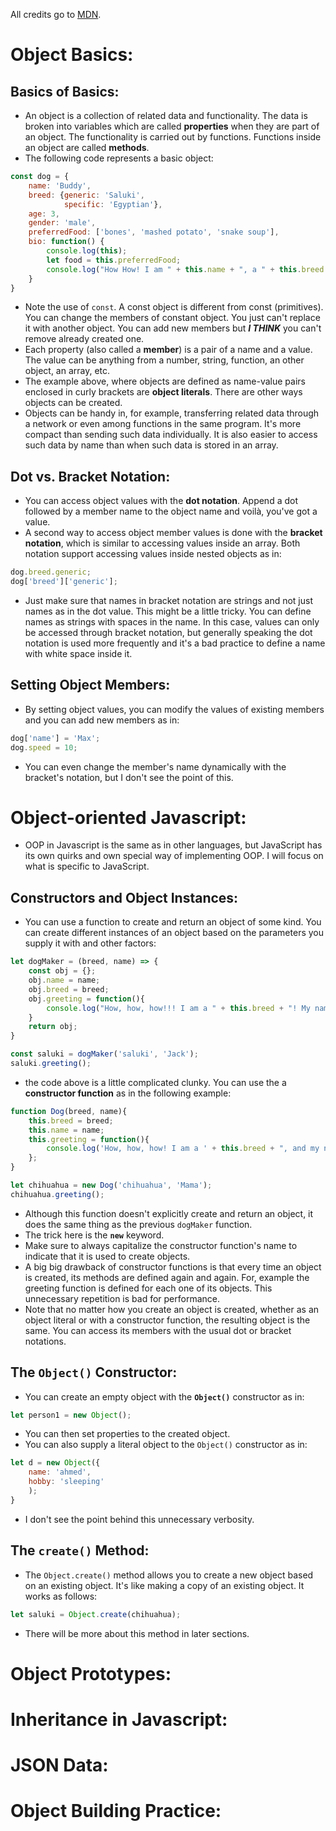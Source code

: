 All credits go to [MDN](https://developer.mozilla.org/en-US/docs/Learn/JavaScript/Objects).

# Object Basics:
## Basics of Basics:
- An object is a collection of related data and functionality. The data is broken into variables which are called **properties** when they are part of an object. The functionality is carried out by functions. Functions inside an object are called **methods**.
- The following code represents a basic object:
```javascript
const dog = {
	name: 'Buddy',
	breed: {generic: 'Saluki',
			specific: 'Egyptian'},
	age: 3,
	gender: 'male',
	preferredFood: ['bones', 'mashed potato', 'snake soup'],
	bio: function() {
		console.log(this);
		let food = this.preferredFood;
		console.log("How How! I am " + this.name + ", a " + this.breed.generic + ", specifically an " + this['breed']['specific'] + '. I am ' + this.age + ' years old and love ' + food.slice(0, food.length - 2) + " and "  + food[food.length - 1] + ".");
	}
}
```
- Note the use of `const`. A const object is different from const (primitives). You can change the members of constant object. You just can't replace it with another object. You can add new members but ***I THINK*** you can't remove already created one.
- Each property (also called a **member**) is a pair of a name and a value. The value can be anything from a number, string, function, an other object, an array, etc. 
- The example above, where objects are defined as name-value pairs enclosed in curly brackets are **object literals**. There are other ways objects can be created. 
- Objects can be handy in, for example, transferring related data through a network or even among functions in the same program. It's more compact than sending such data individually. It is also easier to access such data by name than when such data is stored in an array.

## Dot vs. Bracket Notation:
- You can access object values with the **dot notation**. Append a dot followed by a member name to the object name and voilà, you've got a value.
- A second way to access object member values is done with the **bracket notation**, which is similar to accessing values inside an array. Both notation support accessing values inside nested objects as in:
```javascript
dog.breed.generic;
dog['breed']['generic'];
```
- Just make sure that names in bracket notation are strings and not just names as in the dot value. This might be a little tricky. You can define names as strings with spaces in the name. In this case, values can only be accessed through bracket notation, but generally speaking the dot notation is used more frequently and it's a bad practice to define a name with white space inside it.

## Setting Object Members:
- By setting object values, you can modify the values of existing members and you can add new members as in:
```javascript
dog['name'] = 'Max';
dog.speed = 10;
```
- You can even change the member's name dynamically with the bracket's notation, but I don't see the point of this.

# Object-oriented Javascript:
- OOP in Javascript is the same as in other languages, but JavaScript has its own quirks and own special way of implementing OOP. I will focus on what is specific to JavaScript.

## Constructors and Object Instances:
- You can use a function to create and return an object of some kind. You can create different instances of an object based on the parameters you supply it with and other factors:
```javascript
let dogMaker = (breed, name) => {
	const obj = {};
	obj.name = name;
	obj.breed = breed;
	obj.greeting = function(){
		console.log("How, how, how!!! I am a " + this.breed + "! My name is " + this.name + '.');
	}
	return obj;
} 

const saluki = dogMaker('saluki', 'Jack');
saluki.greeting();
```
- the code above is a little complicated clunky. You can use the a **constructor function** as in the following example:
```javascript
function Dog(breed, name){
	this.breed = breed;
	this.name = name;
	this.greeting = function(){
		console.log('How, how, how! I am a ' + this.breed + ", and my name is " + this.name + ".");
	};
}

let chihuahua = new Dog('chihuahua', 'Mama');
chihuahua.greeting();
```
- Although this function doesn't explicitly create and return an object, it does the same thing as the previous `dogMaker` function. 
- The trick here is the **`new`** keyword.
- Make sure to always capitalize the constructor function's name to indicate that it is used to create objects. 
- A big big drawback of constructor functions is that every time an object is created, its methods are defined again and again. For, example the greeting function is defined for each one of its objects. This unnecessary repetition is bad for performance.
- Note that no matter how you create an object is created, whether as an object literal or with a constructor function, the resulting object is the same. You can access its members with the usual dot or bracket notations.

## The `Object()` Constructor:
- You can create an empty object with the **`Object()`** constructor as in:
```javascript
let person1 = new Object();
```
- You can then set properties to the created object.
- You can also supply a literal object to the `Object()` constructor as in:
```javascript
let d = new Object({
	name: 'ahmed',
	hobby: 'sleeping'
	);
}
```
- I don't see the point behind this unnecessary verbosity.

## The `create()` Method:
- The `Object.create()` method allows you to create a new object based on an existing object. It's like making a copy of an existing object. It works as follows:
```javascript
let saluki = Object.create(chihuahua);
```
- There will be more about this method in later sections.

# Object Prototypes:
# Inheritance in Javascript:
# JSON Data:
# Object Building Practice: